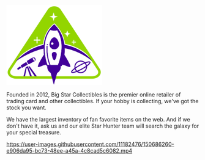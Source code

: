 <img src="images/logo_stargazers_bug.svg" alt="StarGazers" style="width:250px">

Founded in 2012, Big Star Collectibles is the premier online retailer of trading card and other collectibles. If your hobby is collecting, we've got the stock you want.

We have the largest inventory of fan favorite items on the web. And if we don't have it, ask us and our elite Star Hunter team will search the galaxy for your special treasure.



https://user-images.githubusercontent.com/11182476/150686260-e906da95-bc73-48ee-a45a-4c8cad5c6082.mp4

